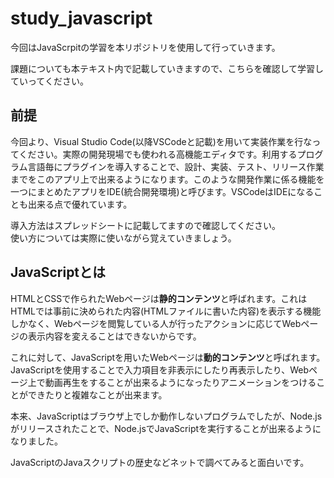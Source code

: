 # study_javascript
今回はJavaScrpitの学習を本リポジトリを使用して行っていきます。

課題についても本テキスト内で記載していきますので、こちらを確認して学習していってください。

## 前提
今回より、Visual Studio Code(以降VSCodeと記載)を用いて実装作業を行なってください。実際の開発現場でも使われる高機能エディタです。利用するプログラム言語毎にプラグインを導入することで、設計、実装、テスト、リリース作業までをこのアプリ上で出来るようになります。このような開発作業に係る機能を一つにまとめたアプリをIDE(統合開発環境)と呼びます。VSCodeはIDEになることも出来る点で優れています。

導入方法はスプレッドシートに記載してますので確認してください。  
使い方については実際に使いながら覚えていきましょう。

## JavaScriptとは
HTMLとCSSで作られたWebページは**静的コンテンツ**と呼ばれます。これはHTMLでは事前に決められた内容(HTMLファイルに書いた内容)を表示する機能しかなく、Webページを閲覧している人が行ったアクションに応じてWebページの表示内容を変えることはできないからです。

これに対して、JavaScriptを用いたWebページは**動的コンテンツ**と呼ばれます。JavaScriptを使用することで入力項目を非表示にしたり再表示したり、Webページ上で動画再生をすることが出来るようになったりアニメーションをつけることができたりと複雑なことが出来ます。

本来、JavaScriptはブラウザ上でしか動作しないプログラムでしたが、Node.jsがリリースされたことで、Node.jsでJavaScriptを実行することが出来るようになりました。

 JavaScriptのJavaスクリプトの歴史などネットで調べてみると面白いです。
